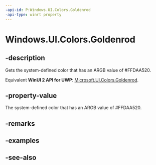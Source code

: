 ```yaml
---
-api-id: P:Windows.UI.Colors.Goldenrod
-api-type: winrt property
---
```


<!-- Property syntax
public Windows.UI.Color Goldenrod { get; }
-->

# Windows.UI.Colors.Goldenrod

## -description

Gets the system-defined color that has an ARGB value of #FFDAA520.

Equivalent **WinUI 2 API for UWP**: [Microsoft.UI.Colors.Goldenrod](/windows/winui/api/microsoft.ui.colors.goldenrod).

## -property-value

The system-defined color that has an ARGB value of #FFDAA520.

## -remarks

## -examples

## -see-also
